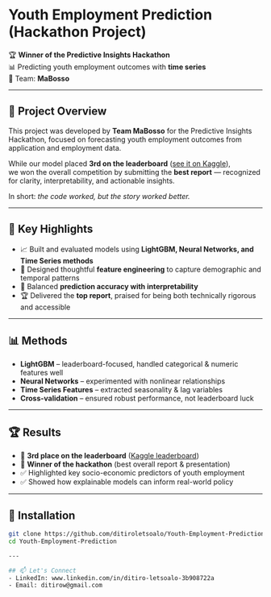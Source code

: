 # Youth Employment Prediction (Hackathon Project)  

🏆 **Winner of the Predictive Insights Hackathon**  
📊 Predicting youth employment outcomes with **time series**  
👥 Team: **MaBosso**

---

## 📖 Project Overview
This project was developed by **Team MaBosso** for the Predictive Insights Hackathon, focused on forecasting youth employment outcomes from application and employment data.  

While our model placed **3rd on the leaderboard** ([see it on Kaggle](https://www.kaggle.com/competitions/youth-employment-prediction/leaderboard)),  
we won the overall competition by submitting the **best report** — recognized for clarity, interpretability, and actionable insights.  

In short: *the code worked, but the story worked better.*  

---

## 🚀 Key Highlights
- 📈 Built and evaluated models using **LightGBM, Neural Networks, and Time Series methods**  
- 🔎 Designed thoughtful **feature engineering** to capture demographic and temporal patterns  
- 🧠 Balanced **prediction accuracy with interpretability**  
- 🏆 Delivered the **top report**, praised for being both technically rigorous and accessible  

---

## 📊 Methods
- **LightGBM** – leaderboard-focused, handled categorical & numeric features well  
- **Neural Networks** – experimented with nonlinear relationships  
- **Time Series Features** – extracted seasonality & lag variables  
- **Cross-validation** – ensured robust performance, not leaderboard luck  

---

## 🏆 Results
- 🥉 **3rd place on the leaderboard** ([Kaggle leaderboard](https://www.kaggle.com/competitions/youth-employment-prediction/leaderboard))  
- 🥇 **Winner of the hackathon** (best overall report & presentation)  
- ✅ Highlighted key socio-economic predictors of youth employment  
- ✅ Showed how explainable models can inform real-world policy  

---

## 🔧 Installation
```bash
git clone https://github.com/ditiroletsoalo/Youth-Employment-Prediction.git
cd Youth-Employment-Prediction

---

## 📫 Let's Connect
- LinkedIn: www.linkedin.com/in/ditiro-letsoalo-3b908722a   
- Email: ditirow@gmail.com
